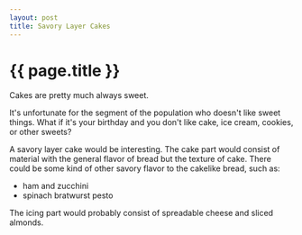 ```yaml
---
layout: post
title: Savory Layer Cakes
---
```


{{ page.title }}
================

Cakes are pretty much always sweet.  

It's unfortunate for the segment of the population who doesn't like sweet things.  What if it's your birthday and you don't like cake, ice cream, cookies, or other sweets?

A savory layer cake would be interesting.  The cake part would consist of material with the general flavor of bread but the texture of cake.  There could be some kind of other savory flavor to the cakelike bread, such as:

* ham and zucchini
* spinach bratwurst pesto

The icing part would probably consist of spreadable cheese and sliced almonds.